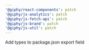 ```yaml
---
'@giphy/react-components': patch
'@giphy/js-analytics': patch
'@giphy/js-fetch-api': patch
'@giphy/js-brand': patch
'@giphy/js-util': patch
---
```


Add types to package.json export field
